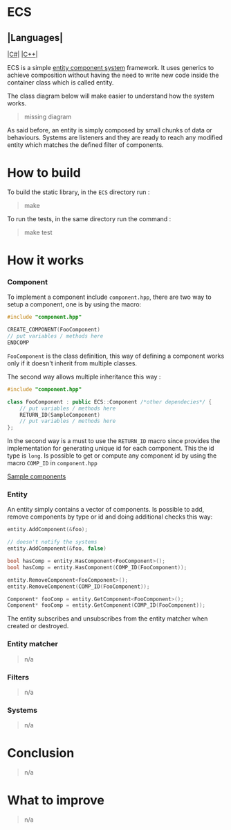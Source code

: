 # ECS

|Languages|
---
|[C#](https://github.com/adizhavo/ECS)|
|[C++](https://github.com/adizhavo/ECS_Cpp)|

ECS is a simple [entity component system](https://en.wikipedia.org/wiki/Entity_component_system) framework.
It uses generics to achieve composition without having the need to write new code inside the container class which is called entity.

The class diagram below will make easier to understand how the system works. 
> missing diagram

As said before, an entity is simply composed by small chunks of data or behaviours. 
Systems are listeners and they are ready to reach any modified entity which matches the defined filter of components.

# How to build

To build the static library, in the ```ECS``` directory run :
>make

To run the tests, in the same directory run the command :
>make test

# How it works

### Component

To implement a component include ```component.hpp```, there are two way to setup a component, one is by using the macro:
```C++
#include "component.hpp"

CREATE_COMPONENT(FooComponent)
// put variables / methods here
ENDCOMP
```

```FooComponent``` is the class definition, this way of defining a component works only if it doesn't inherit from multiple classes.

The second way allows multiple inheritance this way :

```C++
#include "component.hpp"

class FooComponent : public ECS::Component /*other dependecies*/ {
    // put variables / methods here
    RETURN_ID(SampleComponent)
    // put variables / methods here
};
```
In the second way is a must to use the ```RETURN_ID``` macro since provides the implementation for generating unique id for each component. This the id type is ```long```.
Is possible to get or compute any component id by using the macro ```COMP_ID``` in ```component.hpp```

[Sample components](https://github.com/adizhavo/ECS_Cpp/blob/master/ECS/examples/sampleComponents.hpp)

### Entity
An entity simply contains a vector of components. Is possible to add, remove components by type or id and doing additional checks this way:

```C++
entity.AddComponent(&foo);

// doesn't notify the systems
entity.AddComponent(&foo, false)

bool hasComp = entity.HasComponent<FooComponent>();
bool hasComp = entity.HasComponent(COMP_ID(FooComponent));

entity.RemoveComponent<FooComponent>();
entity.RemoveComponent(COMP_ID(FooComponent));

Component* fooComp = entity.GetComponent<FooComponent>();
Component* fooComp = entity.GetComponent(COMP_ID(FooComponent));
```

The entity subscribes and unsubscribes from the entity matcher when created or destroyed.

### Entity matcher
> n/a

### Filters
> n/a

### Systems
> n/a

# Conclusion
> n/a

# What to improve
> n/a
